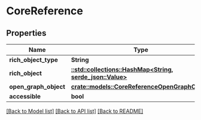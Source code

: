 # CoreReference

## Properties

Name | Type | Description | Notes
------------ | ------------- | ------------- | -------------
**rich_object_type** | **String** |  | 
**rich_object** | [**::std::collections::HashMap<String, serde_json::Value>**](serde_json::Value.md) |  | 
**open_graph_object** | [**crate::models::CoreReferenceOpenGraphObject**](CoreReference_openGraphObject.md) |  | 
**accessible** | **bool** |  | 

[[Back to Model list]](../README.md#documentation-for-models) [[Back to API list]](../README.md#documentation-for-api-endpoints) [[Back to README]](../README.md)


